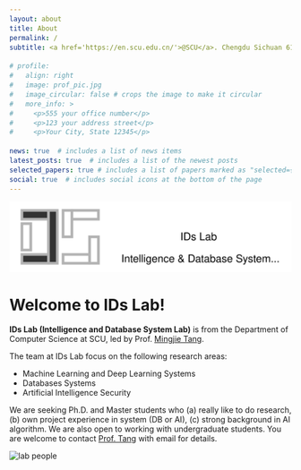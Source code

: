 ```yaml
---
layout: about
title: About
permalink: /
subtitle: <a href='https://en.scu.edu.cn/'>@SCU</a>. Chengdu Sichuan 610022

# profile:
#   align: right
#   image: prof_pic.jpg
#   image_circular: false # crops the image to make it circular
#   more_info: >
#     <p>555 your office number</p>
#     <p>123 your address street</p>
#     <p>Your City, State 12345</p>

news: true  # includes a list of news items
latest_posts: true  # includes a list of the newest posts
selected_papers: true # includes a list of papers marked as "selected={true}"
social: true  # includes social icons at the bottom of the page
---
```


<div class="row">
    <div class="col-sm mt-3 mt-md-0">
        <img src="assets/img/ids_lab_logo_name.svg" title="lab logo" class="img-fluid">
    </div>
</div>

# <b>Welcome to IDs Lab!</b>

<b>IDs Lab (Intelligence and Database System Lab)</b> is from the Department of Computer Science at SCU, led by Prof. [Mingjie Tang](https://merlintang.github.io/index.html).

The team at IDs Lab focus on the following research areas:

- Machine Learning and Deep Learning Systems
- Databases Systems
- Artificial Intelligence Security

We are seeking Ph.D. and Master students who (a) really like to do research, (b) own project experience in system (DB or AI), (c) strong background in AI algorithm. We are also open to working with undergraduate students. You are welcome to contact [Prof. Tang](https://merlintang.github.io/index.html) with email for details.

<div class="row">
    <div class="col-sm mt-3 mt-md-0">
        <img src="assets/img/about/people.jpg" title="lab people" class="img-fluid rounded z-depth-1">
    </div>
</div>
